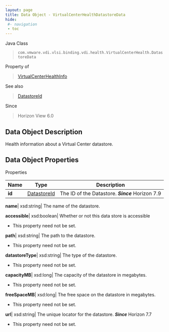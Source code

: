 ```yaml
---
layout: page
title: Data Object - VirtualCenterHealthDatastoreData
hide:
 #- navigation
 - toc
---
```






Java Class  
> `com.vmware.vdi.vlsi.binding.vdi.health.VirtualCenterHealth.DatastoreData`

Property of  
> [VirtualCenterHealthInfo](vdi.health.VirtualCenterHealth.VirtualCenterHealthInfo.md#field_detail)

See also  
> [DatastoreId](vdi.entity.DatastoreId.md)

Since  
> Horizon View 6.0


## Data Object Description 

Health information about a Virtual Center datastore. 

## Data Object Properties

Properties

Name |  Type |  Description   
---|---|---  
**id**| [DatastoreId](vdi.entity.DatastoreId.md)|  The ID of the Datastore.  **_Since_** Horizon 7.9  
  
**name**|  xsd:string|  The name of the datastore.   
  
**accessible**|  xsd:boolean|  Whether or not this data store is accessible   


 * This property need not be set.

  
**path**|  xsd:string|  The path to the datastore.   


 * This property need not be set.

  
**datastoreType**|  xsd:string|  The type of the datastore.   


 * This property need not be set.

  
**capacityMB**|  xsd:long|  The capacity of the datastore in megabytes.   


 * This property need not be set.

  
**freeSpaceMB**|  xsd:long|  The free space on the datastore in megabytes.   


 * This property need not be set.

  
**url**|  xsd:string|  The unique locator for the datastore.  **_Since_** Horizon 7.7  


 * This property need not be set.

  
  

  
